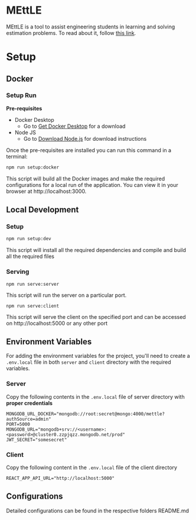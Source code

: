 # MEttLE

MEttLE is a tool to assist engineering students in learning and solving estimation problems. To read about it, follow [this link](https://link.springer.com/article/10.1186/s41039-018-0083-y).  
# Setup
## Docker 
### Setup Run
**Pre-requisites**

- Docker Desktop
    - Go to [Get Docker Desktop](https://docs.docker.com/get-started/introduction/get-docker-desktop/) for a download
- Node JS
    - Go to [Download Node.js](https://nodejs.org/en/download) for download instructions


Once the pre-requisites are installed you can run this command in a terminal: 
```bash
npm run setup:docker
```
This script will build all the Docker images and make the required configurations for a local run of the application. You can view it in your browser at http://localhost:3000.

## Local Development
### Setup

```bash
npm run setup:dev
```
This script will install all the required dependencies and compile and build all the required files

### Serving 
```
npm run serve:server
```
This script will run the server on a particular port.

```
npm run serve:client
```
This script will serve the client on the specified port and can be accessed on http://localhost:5000 or any other port

## Environment Variables
For adding the environment variables for the project, you'll need to  create a `.env.local` file in both `server` and `client` directory with the required variables.
### Server 
Copy the following contents in the `.env.local` file of server directory with **proper credentials**
```
MONGODB_URL_DOCKER="mongodb://root:secret@mongo:4000/mettle?authSource=admin"
PORT=5000
MONGODB_URL="mongodb+srv://<username>:<password>@cluster0.zzpjqzz.mongodb.net/prod"
JWT_SECRET="somesecret"
```
### Client
Copy the following content in the `.env.local` file of the client directory
```
REACT_APP_API_URL="http://localhost:5000"
```
## Configurations

Detailed configurations can be found in the respective folders README.md

